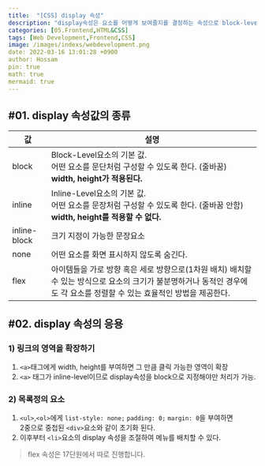 ```yaml
---
title:  "[CSS] display 속성"
description: "display속성은 요소를 어떻게 보여줄지를 결정하는 속성으로 block-level과 inline-level의 특징을 결정짓는 속성이기도 합니다. block-level과 inline-level이 각각 다른 기본값을 갖고 있기 때문에 이를 잘 구별하여 사용해야 합니다."
categories: [05.Frontend,HTML&CSS]
tags: [Web Development,Frontend,CSS]
image: /images/indexs/webdevelopment.png
date: 2022-03-16 13:01:28 +0900
author: Hossam
pin: true
math: true
mermaid: true
---
```


## #01. display 속성값의 종류

| 값           | 설명                                                                                                                                                                      |
| ------------ | ------------------------------------------------------------------------------------------------------------------------------------------------------------------------- |
| block        | Block-Level요소의 기본 값.<br/>어떤 요소를 문단처럼 구성할 수 있도록 한다. (줄바꿈)<br/>**width, height가 적용된다.**                                                     |
| inline       | Inline-Level요소의 기본 값.<br/>어떤 요소를 문장처럼 구성할 수 있도록 한다. (줄바꿈 안함)<br/>**width, height를 적용할 수 없다.**                                         |
| inline-block | 크기 지정이 가능한 문장요소                                                                                                                                               |
| none         | 어떤 요소를 화면 표시하지 않도록 숨긴다.                                                                                                                                  |
| flex         | 아이템들을 가로 방향 혹은 세로 방향으로(1차원 배치) 배치할 수 있는 방식으로 요소의 크기가 불분명하거나 동적인 경우에도 각 요소를 정렬할 수 있는 효율적인 방법을 제공한다. |


## #02. display 속성의 응용

### 1) 링크의 영역을 확장하기

1. `<a>`태그에게 width, height를 부여하면 그 만큼 클릭 가능한 영역이 확장
1. `<a>` 태그가 inline-level이므로 display속성을 block으로 지정해야만 처리가 가능.

### 2) 목록정의 요소

1. `<ul>`,`<ol>`에게 `list-style: none;` `padding: 0;` `margin: 0`을 부여하면<br/>2중으로 중첩된 `<div>`요소와 같이 초기화 된다.
1. 이후부터 `<li>`요소의 display 속성을 조절하여 메뉴를 배치할 수 있다.

> flex 속성은 17단원에서 따로 진행합니다.